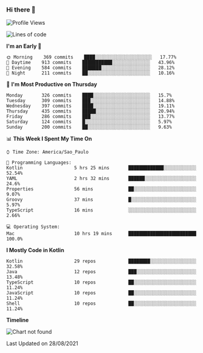 ### Hi there 👋

<!--
**fernandonogueira/fernandonogueira** is a ✨ _special_ ✨ repository because its `README.md` (this file) appears on your GitHub profile.

Here are some ideas to get you started:

- 🔭 I’m currently working on ...
- 🌱 I’m currently learning ...
- 👯 I’m looking to collaborate on ...
- 🤔 I’m looking for help with ...
- 💬 Ask me about ...
- 📫 How to reach me: ...
- 😄 Pronouns: ...
- ⚡ Fun fact: ...
-->

<!--START_SECTION:waka-->
![Profile Views](http://img.shields.io/badge/Profile%20Views-1-blue)

![Lines of code](https://img.shields.io/badge/From%20Hello%20World%20I%27ve%20Written-464933%20lines%20of%20code-blue)

**I'm an Early 🐤** 

```text
🌞 Morning    369 commits    ████░░░░░░░░░░░░░░░░░░░░░   17.77% 
🌆 Daytime    913 commits    ███████████░░░░░░░░░░░░░░   43.96% 
🌃 Evening    584 commits    ███████░░░░░░░░░░░░░░░░░░   28.12% 
🌙 Night      211 commits    ██░░░░░░░░░░░░░░░░░░░░░░░   10.16%

```
📅 **I'm Most Productive on Thursday** 

```text
Monday       326 commits    ████░░░░░░░░░░░░░░░░░░░░░   15.7% 
Tuesday      309 commits    ███░░░░░░░░░░░░░░░░░░░░░░   14.88% 
Wednesday    397 commits    ████░░░░░░░░░░░░░░░░░░░░░   19.11% 
Thursday     435 commits    █████░░░░░░░░░░░░░░░░░░░░   20.94% 
Friday       286 commits    ███░░░░░░░░░░░░░░░░░░░░░░   13.77% 
Saturday     124 commits    █░░░░░░░░░░░░░░░░░░░░░░░░   5.97% 
Sunday       200 commits    ██░░░░░░░░░░░░░░░░░░░░░░░   9.63%

```


📊 **This Week I Spent My Time On** 

```text
⌚︎ Time Zone: America/Sao_Paulo

💬 Programming Languages: 
Kotlin                   5 hrs 25 mins       █████████████░░░░░░░░░░░░   52.54% 
YAML                     2 hrs 32 mins       ██████░░░░░░░░░░░░░░░░░░░   24.6% 
Properties               56 mins             ██░░░░░░░░░░░░░░░░░░░░░░░   9.07% 
Groovy                   37 mins             █░░░░░░░░░░░░░░░░░░░░░░░░   5.97% 
TypeScript               16 mins             ░░░░░░░░░░░░░░░░░░░░░░░░░   2.66%

💻 Operating System: 
Mac                      10 hrs 19 mins      █████████████████████████   100.0%

```

**I Mostly Code in Kotlin** 

```text
Kotlin                   29 repos            ████████░░░░░░░░░░░░░░░░░   32.58% 
Java                     12 repos            ███░░░░░░░░░░░░░░░░░░░░░░   13.48% 
TypeScript               10 repos            ██░░░░░░░░░░░░░░░░░░░░░░░   11.24% 
JavaScript               10 repos            ██░░░░░░░░░░░░░░░░░░░░░░░   11.24% 
Shell                    10 repos            ██░░░░░░░░░░░░░░░░░░░░░░░   11.24%

```


**Timeline**

![Chart not found](https://raw.githubusercontent.com/fernandonogueira/fernandonogueira/master/charts/bar_graph.png) 


 Last Updated on 28/08/2021
<!--END_SECTION:waka-->
